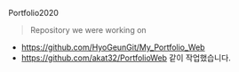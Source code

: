 Portfolio2020
> Repository we were working on
* https://github.com/HyoGeunGit/My_Portfolio_Web
* https://github.com/akat32/PortfolioWeb
같이 작업했습니다.
